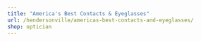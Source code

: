 ```yaml
---
title: "America's Best Contacts & Eyeglasses"
url: /hendersonville/americas-best-contacts-and-eyeglasses/
shop: optician
---
```

